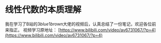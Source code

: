 # 线性代数的本质理解
我在学习了B站的$3blue1brown$大佬的视频后，认真总结了一份笔记，欢迎各位前来指正。
视频学习原地址：
 [https://www.bilibili.com/video/av6731067/?p=4](https://www.bilibili.com/video/av6731067/?p=4)
